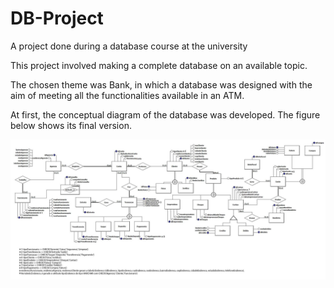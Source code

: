 # DB-Project
A project done during a database course at the university

This project involved making a complete database on an available topic. 

The chosen theme was Bank, in which a database was designed with the aim of meeting all the functionalities available in an ATM.



At first, the conceptual diagram of the database was developed. The figure below shows its final version.

![Conceptual Diagram](/database/CONCEITUAL.jpg?raw=true "Porta Automática")
